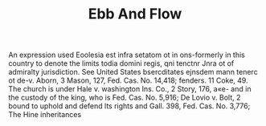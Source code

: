---
title: Ebb And Flow
letter: E
permalink: "/definitions/bld-ebb-and-flow.html"
body: An expression used Eoolesia est infra setatom ot in ons-formerly in this country
  to denote the limits todia domini regis, qni tenctnr Jnra ot of admiralty jurisdiction.
  See United States bsercditates ejnsdem mann tenerc ot de-v. Aborn, 3 Mason, 127,
  Fed. Cas. No. 14,418; fenders. 11 Coke, 49. The church is under Hale v. washington
  Ins. Co., 2 Story, 176, a«e- and in the custody of the king, who is Fed. Cas. No.
  5,916; De Lovio v. Bolt, 2 bound to uphold and defend lts rights and Gall. 398,
  Fed. Cas. No. 3,776; The Hine inheritances
published_at: '2018-07-07'
source: Black's Law Dictionary 2nd Ed (1910)
layout: post
---